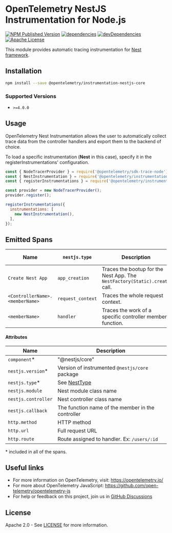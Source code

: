 # OpenTelemetry NestJS Instrumentation for Node.js

[![NPM Published Version][npm-img]][npm-url]
[![dependencies][dependencies-image]][dependencies-url]
[![devDependencies][devDependencies-image]][devDependencies-url]
[![Apache License][license-image]][license-image]

This module provides automatic tracing instrumentation for [Nest framework][pkg-web-url].

## Installation

```bash
npm install --save @opentelemetry/instrumentation-nestjs-core
```

### Supported Versions

- `>=4.0.0`

## Usage

OpenTelemetry Nest Instrumentation allows the user to automatically collect trace data from the controller handlers and export them to the backend of choice.

To load a specific instrumentation (**Nest** in this case), specify it in the registerInstrumentations' configuration.

```javascript
const { NodeTracerProvider } = require('@opentelemetry/sdk-trace-node');
const { NestInstrumentation } = require('@opentelemetry/instrumentation-nestjs-core');
const { registerInstrumentations } = require('@opentelemetry/instrumentation');

const provider = new NodeTracerProvider();
provider.register();

registerInstrumentations({
  instrumentations: [
    new NestInstrumentation(),
  ],
});
```

## Emitted Spans

| Name | `nestjs.type` | Description | Included attributes
| ---- | ---- | ---- | ----
`Create Nest App` | `app_creation` | Traces the bootup for the Nest App. The `NestFactory(Static).create` call. | `nestjs.module`
`<ControllerName>.<memberName>` | `request_context` | Traces the whole request context. | `http.*`, `nestjs.callback`
`<memberName>` | `handler` | Traces the work of a specific controller member function. | `nestjs.callback`

#### Attributes

| Name | Description
| ---- | ----
| `component`* | "@nestjs/core"
| `nestjs.version`* | Version of instrumented `@nestjs/core` package
| `nestjs.type`* | See [NestType](./src/enums/NestType.ts)
| `nestjs.module` | Nest module class name
| `nestjs.controller` | Nest controller class name
| `nestjs.callback` | The function name of the member in the controller
| `http.method` | HTTP method
| `http.url` | Full request URL
| `http.route` | Route assigned to handler. Ex: `/users/:id`

\* included in all of the spans.

## Useful links

- For more information on OpenTelemetry, visit: <https://opentelemetry.io/>
- For more about OpenTelemetry JavaScript: <https://github.com/open-telemetry/opentelemetry-js>
- For help or feedback on this project, join us in [GitHub Discussions][discussions-url]

## License

Apache 2.0 - See [LICENSE][license-url] for more information.

[discussions-url]: https://github.com/open-telemetry/opentelemetry-js/discussions
[license-url]: https://github.com/open-telemetry/opentelemetry-js-contrib/blob/main/LICENSE
[license-image]: https://img.shields.io/badge/license-Apache_2.0-green.svg?style=flat
[dependencies-image]: https://status.david-dm.org/gh/open-telemetry/opentelemetry-js-contrib.svg?path=plugins%2Fnode%2Fopentelemetry-instrumentation-nestjs-core
[dependencies-url]: https://david-dm.org/open-telemetry/opentelemetry-js-contrib?path=plugins%2Fnode%2Fopentelemetry-instrumentation-nestjs-core
[devDependencies-image]: https://status.david-dm.org/gh/open-telemetry/opentelemetry-js-contrib.svg?path=plugins%2Fnode%2Fopentelemetry-instrumentation-nestjs-core&type=dev
[devDependencies-url]: https://david-dm.org/open-telemetry/opentelemetry-js-contrib?path=plugins%2Fnode%2Fopentelemetry-instrumentation-nestjs-core&type=dev
[npm-url]: https://www.npmjs.com/package/@opentelemetry/instrumentation-nestjs-core
[npm-img]: https://badge.fury.io/js/%40opentelemetry%2Finstrumentation-nestjs-core.svg
[pkg-repo-url]: https://github.com/nestjs/nest
[pkg-npm-url]: https://www.npmjs.com/package/@nestjs/core
[pkg-web-url]: https://nestjs.com/
